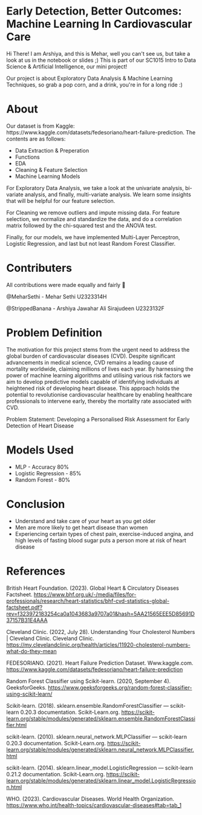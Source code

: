 <h1>Early Detection, Better Outcomes: Machine Learning In Cardiovascular Care </h1>
<p>
  Hi There! I am Arshiya, and this is Mehar, well you can't see us, but take a look at us in the notebook or slides ;) This is part of our SC1015 Intro to Data Science & Artificial Intelligence, our mini project!
</p>
<p>
  Our project is about Exploratory Data Analysis & Machine Learning Techniques, so grab a pop corn, and a drink, you're in for a long ride :)
</p>
<h1>About</h1>
<p>
  Our dataset is from Kaggle: https://www.kaggle.com/datasets/fedesoriano/heart-failure-prediction. The contents are as follows:
  <ul>
  <li>Data Extraction & Preperation</li>
  <li>Functions</li>
  <li>EDA</li>
  <li>Cleaning & Feature Selection</li>
  <li>Machine Learning Models</li>
</ul>
</p>
<p>
  For Exploratory Data Analysis, we take a look at the univariate analysis, bi-variate analysis, and finally, multi-variate analysis. We learn some insights that will be helpful for our feature selection.
</p>
<p>
  For Cleaning we remove outliers and impute missing data. For feature selection, we normalize and standardize the data, and do a correlation matrix followed by the chi-squared test and the ANOVA test.
</p>
<p>
  Finally, for our models, we have implemented Multi-Layer Perceptron, Logistic Regression, and last but not least Random Forest Classifier.
</p>
<h1>Contributers</h1>
<p>
  All contributions were made equally and fairly 🫶
</p>
<p>
  @MeharSethi - Mehar Sethi U2323314H
</p>
<p>
  @StrippedBanana - Arshiya Jawahar Ali Sirajudeen U2323132F
</p>

<h1> Problem Definition</h1>
<p>
The motivation for this project stems from the urgent need to address the global burden of cardiovascular diseases (CVD). Despite significant advancements in medical science, CVD remains a leading cause of mortality worldwide, claiming millions of lives each year. By harnessing the power of machine learning algorithms and utilising various risk factors we aim to develop predictive models capable of identifying individuals at heightened risk of developing heart disease. This approach holds the potential to revolutionise cardiovascular healthcare by enabling healthcare professionals to intervene early, thereby the mortality rate associated with CVD.
  
</p>
  
<p>
  Problem Statement: Developing a Personalised Risk Assessment for Early Detection of Heart Disease
</p>

<h1>Models Used</h1>
<ul>
  <li>MLP - Accuracy 80%</li>
  <li>Logistic Regression - 85%</li>
  <li>Random Forest - 80%</li>
</ul>

<h1>Conclusion</h1>
<ul>
  <li>Understand and take care of your heart as you get older
</li>
  <li>
    Men are more likely to get heart disease than women

  </li>
  <li>
    Experiencing certain types of chest pain, exercise-induced angina, and high levels of fasting blood sugar puts a person more at risk of heart disease
  </li>
</ul>


<h1>References</h1>

British Heart Foundation. (2023). Global Heart & Circulatory Diseases Factsheet. https://www.bhf.org.uk/-/media/files/for-professionals/research/heart-statistics/bhf-cvd-statistics-global-factsheet.pdf?rev=f323972183254ca0a1043683a9707a01&hash=5AA21565EEE5D85691D37157B31E4AAA

Cleveland Clinic. (2022, July 28). Understanding Your Cholesterol Numbers | Cleveland Clinic. Cleveland Clinic. https://my.clevelandclinic.org/health/articles/11920-cholesterol-numbers-what-do-they-mean

FEDESORIANO. (2021). Heart Failure Prediction Dataset. Www.kaggle.com. https://www.kaggle.com/datasets/fedesoriano/heart-failure-prediction

Random Forest Classifier using Scikit-learn. (2020, September 4). GeeksforGeeks. https://www.geeksforgeeks.org/random-forest-classifier-using-scikit-learn/

Scikit-learn. (2018). sklearn.ensemble.RandomForestClassifier — scikit-learn 0.20.3 documentation. Scikit-Learn.org. https://scikit-learn.org/stable/modules/generated/sklearn.ensemble.RandomForestClassifier.html

scikit-learn. (2010). sklearn.neural_network.MLPClassifier — scikit-learn 0.20.3 documentation. Scikit-Learn.org. https://scikit-learn.org/stable/modules/generated/sklearn.neural_network.MLPClassifier.html

scikit-learn. (2014). sklearn.linear_model.LogisticRegression — scikit-learn 0.21.2 documentation. Scikit-Learn.org. https://scikit-learn.org/stable/modules/generated/sklearn.linear_model.LogisticRegression.html

WHO. (2023). Cardiovascular Diseases. World Health Organization. https://www.who.int/health-topics/cardiovascular-diseases#tab=tab_1


